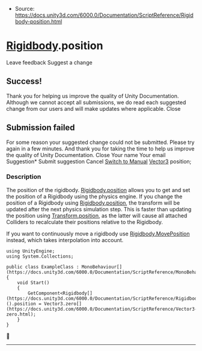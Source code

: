 * Source: https://docs.unity3d.com/6000.0/Documentation/ScriptReference/Rigidbody-position.html

#  [Rigidbody](https://docs.unity3d.com/6000.0/Documentation/ScriptReference/Rigidbody.html).position
Leave feedback
Suggest a change
## Success!
Thank you for helping us improve the quality of Unity Documentation. Although we cannot accept all submissions, we do read each suggested change from our users and will make updates where applicable.
Close
## Submission failed
For some reason your suggested change could not be submitted. Please <a>try again</a> in a few minutes. And thank you for taking the time to help us improve the quality of Unity Documentation.
Close
Your name Your email Suggestion* Submit suggestion
Cancel
[Switch to Manual](https://docs.unity3d.com/6000.0/Documentation/Manual/class-Rigidbody.html "Go to Rigidbody Component in the Manual")
[Vector3](https://docs.unity3d.com/6000.0/Documentation/ScriptReference/Vector3.html) position; 
### Description
The position of the rigidbody.
[Rigidbody.position](https://docs.unity3d.com/6000.0/Documentation/ScriptReference/Rigidbody-position.html) allows you to get and set the position of a Rigidbody using the physics engine. If you change the position of a Rigidbody using [Rigidbody.position](https://docs.unity3d.com/6000.0/Documentation/ScriptReference/Rigidbody-position.html), the transform will be updated after the next physics simulation step. This is faster than updating the position using [Transform.position](https://docs.unity3d.com/6000.0/Documentation/ScriptReference/Transform-position.html), as the latter will cause all attached Colliders to recalculate their positions relative to the Rigidbody.  
  
If you want to continuously move a rigidbody use [Rigidbody.MovePosition](https://docs.unity3d.com/6000.0/Documentation/ScriptReference/Rigidbody.MovePosition.html) instead, which takes interpolation into account.
```
using UnityEngine;
using System.Collections;  
  
public class ExampleClass : MonoBehaviour[](https://docs.unity3d.com/6000.0/Documentation/ScriptReference/MonoBehaviour.html)
{
    void Start()
    {
        GetComponent<Rigidbody[](https://docs.unity3d.com/6000.0/Documentation/ScriptReference/Rigidbody.html)>().position = Vector3.zero[](https://docs.unity3d.com/6000.0/Documentation/ScriptReference/Vector3-zero.html);
    }
}

```

* * *
